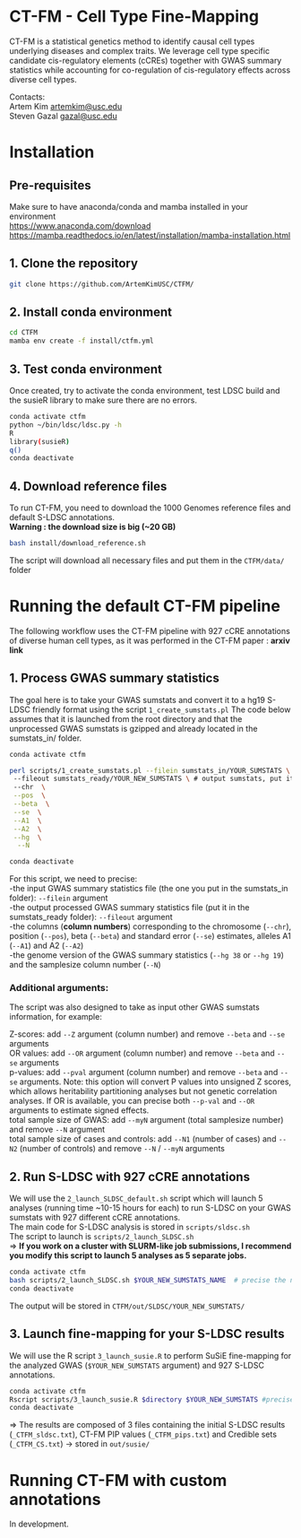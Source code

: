 # CT-FM - Cell Type Fine-Mapping
CT-FM is a statistical genetics method to identify causal cell types underlying diseases and complex traits. We leverage cell type specific candidate cis-regulatory elements (cCREs) together with GWAS summary statistics while accounting for co-regulation of cis-regulatory effects across diverse cell types.

Contacts:<br /> 
Artem Kim artemkim@usc.edu<br />
Steven Gazal gazal@usc.edu<br />

# Installation

## Pre-requisites <br />

Make sure to have anaconda/conda and mamba installed in your environment <br />
https://www.anaconda.com/download <br />
https://mamba.readthedocs.io/en/latest/installation/mamba-installation.html

## 1. Clone the repository <br />


```bash
git clone https://github.com/ArtemKimUSC/CTFM/
```


## 2. Install conda environment

```bash
cd CTFM
mamba env create -f install/ctfm.yml
```

## 3. Test conda environment
Once created, try to activate the conda environment, test LDSC build and the susieR library to make sure there are no errors.

```bash
conda activate ctfm
python ~/bin/ldsc/ldsc.py -h
R
library(susieR)
q()
conda deactivate
```

## 4. Download reference files
To run CT-FM, you need to download the 1000 Genomes reference files and default S-LDSC annotations.<br />
**Warning : the download size is big (~20 GB)**

```bash
bash install/download_reference.sh
```

The script will download all necessary files and put them in the `CTFM/data/` folder


# Running the default CT-FM pipeline

The following workflow uses the CT-FM pipeline with 927 cCRE annotations of diverse human cell types, as it was performed in the CT-FM paper : **arxiv link**

## 1. Process GWAS summary statistics
The goal here is to take your GWAS sumstats and convert it to a hg19 S-LDSC friendly format using the script `1_create_sumstats.pl`
The code below assumes that it is launched from the root directory and that the unprocessed GWAS sumstats is gzipped and already located in the sumstats_in/ folder.
```bash
conda activate ctfm

perl scripts/1_create_sumstats.pl --filein sumstats_in/YOUR_SUMSTATS \   # precise the name of your GWAS sumstats omitting the .gz extension
 --fileout sumstats_ready/YOUR_NEW_SUMSTATS \ # output sumstats, put it in the sumstats_ready/ directory for downstream analyses
 --chr  \
 --pos  \
 --beta  \
 --se  \
 --A1  \
 --A2  \
 --hg  \
  --N

conda deactivate
```

For this script, we need to precise:<br />
-the input GWAS summary statistics file (the one you put in the sumstats_in folder): `--filein` argument <br />
-the output processed GWAS summary statistics file (put it in the sumstats_ready folder): `--fileout` argument<br />
-the columns (**column numbers**) corresponding to the chromosome (`--chr`), position (`--pos`), beta (`--beta`) and standard error (`--se`) estimates, alleles A1 (`--A1`) and A2 (`--A2`)<br />
-the genome version of the GWAS summary statistics (`--hg 38` or `--hg 19`) and the samplesize column number (`--N`)<br />


### Additional arguments: <br />

The script was also designed to take as input other GWAS sumstats information, for example: <br /> 

Z-scores: add `--Z` argument (column number) and remove `--beta` and `--se` arguments <br />
OR values: add `--OR` argument (column number) and remove `--beta` and `--se` arguments <br />
p-values: add `--pval` argument (column number) and remove `--beta` and `--se` arguments. Note: this option will convert P values into unsigned Z scores, which allows heritability partitioning analyses but not genetic correlation analyses. If OR is available, you can precise both `--p-val` and `--OR` arguments to estimate signed effects. <br />
total sample size of GWAS: add `--myN` argument (total samplesize number) and remove `--N` argument <br />
total sample size of cases and controls: add `--N1` (number of cases) and `--N2` (number of controls) and remove `--N` / `--myN` arguments <br />

## 2. Run S-LDSC with 927 cCRE annotations

We will use the `2_launch_SLDSC_default.sh` script which will launch 5 analyses (running time ~10-15 hours for each) to run S-LDSC on your GWAS sumstats with 927 different cCRE annotations. <br />
The main code for S-LDSC analysis is stored in `scripts/sldsc.sh`<br />
The script to launch is `scripts/2_launch_SLDSC.sh`<br /> => **If you work on a cluster with SLURM-like job submissions, I recommend you modify this script to launch 5 analyses as 5 separate jobs.** <br />

```bash
conda activate ctfm
bash scripts/2_launch_SLDSC.sh $YOUR_NEW_SUMSTATS_NAME  # precise the name of your sumstats file omitting the "sumstats.gz" part
conda deactivate
```


The output will be stored in `CTFM/out/SLDSC/YOUR_NEW_SUMSTATS/`<br />


## 3. Launch fine-mapping for your S-LDSC results 
We will use the R script `3_launch_susie.R` to perform SuSiE fine-mapping for the analyzed GWAS (`$YOUR_NEW_SUMSTATS` argument) and 927 S-LDSC annotations.<br />

```bash
conda activate ctfm
Rscript scripts/3_launch_susie.R $directory $YOUR_NEW_SUMSTATS #precise the work directory in which CT-FM was downloaded and the name of your sumstats file
conda deactivate
```

=> The results are composed of 3 files containing the initial S-LDSC results (`_CTFM_sldsc.txt`), CT-FM PIP values (`_CTFM_pips.txt`) and Credible sets (`_CTFM_CS.txt`) -> stored in `out/susie/`

# Running CT-FM with custom annotations

In development.




